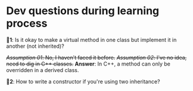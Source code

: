 # Dev questions during learning process

**🤔1**: Is it okay to make a virtual method in one class
      but implement it in another (not inherited)?

~~*Assumption 01*: No, I haven't faced it before.~~
~~*Assumption 02*: I've no idea, need to dig in C++ classes.~~
**Answer**: In C++, a method can only be overridden in a derived class. 


**🤔2**: How to write a constructor if you're using two inheritance?

